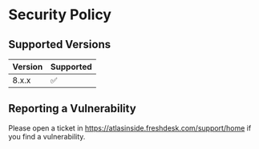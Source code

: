 # Security Policy

## Supported Versions

| Version | Supported          |
| ------- | ------------------ |
|  8.x.x  | :white_check_mark: |

## Reporting a Vulnerability

Please open a ticket in https://atlasinside.freshdesk.com/support/home if you find a vulnerability.
